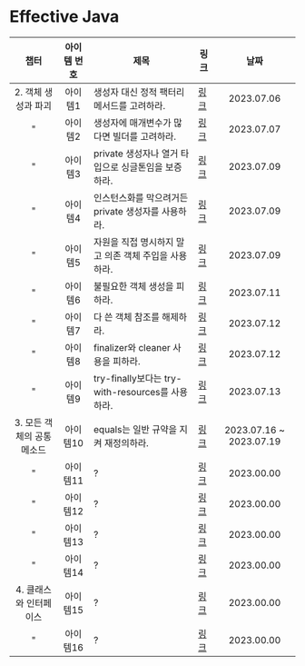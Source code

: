 # Effective Java

|         챕터          | 아이템 번호 | 제목                                       | 링크                                                                                       |            날짜             |
|:-------------------:|:------:|------------------------------------------|------------------------------------------------------------------------------------------|:-------------------------:|
|    2. 객체 생성과 파괴     |  아이템1  | 생성자 대신 정적 팩터리 메서드를 고려하라.                 | [링크](https://github.com/Jwhyee/effective-java/blob/master/src/chapter2/item1/Item1.md)   |        2023.07.06         |
|          "          |  아이템2  | 생성자에 매개변수가 많다면 빌더를 고려하라.                 | [링크](https://github.com/Jwhyee/effective-java/blob/master/src/chapter2/item2/Item2.md)   |        2023.07.07         |
|          "          |  아이템3  | private 생성자나 열거 타입으로 싱글톤임을 보증하라.         | [링크](https://github.com/Jwhyee/effective-java/blob/master/src/chapter2/item3/Item3.md)   |        2023.07.09         |
|          "          |  아이템4  | 인스턴스화를 막으려거든 private 생성자를 사용하라.          | [링크](https://github.com/Jwhyee/effective-java/blob/master/src/chapter2/item4/Item4.md)   |        2023.07.09         |
|          "          |  아이템5  | 자원을 직접 명시하지 말고 의존 객체 주입을 사용하라.           | [링크](https://github.com/Jwhyee/effective-java/blob/master/src/chapter2/item5/Item5.md)   |        2023.07.09         |
|          "          |  아이템6  | 불필요한 객체 생성을 피하라.                         | [링크](https://github.com/Jwhyee/effective-java/blob/master/src/chapter2/item6/Item6.md)   |        2023.07.11         |
|          "          |  아이템7  | 다 쓴 객체 참조를 해제하라.                         | [링크](https://github.com/Jwhyee/effective-java/blob/master/src/chapter2/item7/Item7.md)   |        2023.07.12         |
|          "          |  아이템8  | finalizer와 cleaner 사용을 피하라.              | [링크](https://github.com/Jwhyee/effective-java/blob/master/src/chapter2/item8/Item8.md)   |        2023.07.12         |
|          "          |  아이템9  | try-finally보다는 try-with-resources를 사용하라. | [링크](https://github.com/Jwhyee/effective-java/blob/master/src/chapter2/item9/Item9.md)   |        2023.07.13         |
|  3. 모든 객체의 공통 메소드   | 아이템10  | equals는 일반 규약을 지켜 재정의하라.                 | [링크](https://github.com/Jwhyee/effective-java/blob/master/src/chapter3/item10/Item10.md) |  2023.07.16 ~ 2023.07.19  |
|          "          | 아이템11  | ?                                        | [링크](https://github.com/Jwhyee/effective-java/blob/master/src/chapter3/item11/Item11.md) |        2023.00.00         |
|          "          | 아이템12  | ?                                        | [링크](https://github.com/Jwhyee/effective-java/blob/master/src/chapter3/item12/Item12.md) |        2023.00.00         |
|          "          | 아이템13  | ?                                        | [링크](https://github.com/Jwhyee/effective-java/blob/master/src/chapter3/item13/Item13.md) |        2023.00.00         |
|          "          | 아이템14  | ?                                        | [링크](https://github.com/Jwhyee/effective-java/blob/master/src/chapter3/item14/Item14.md) |        2023.00.00         |
|    4. 클래스와 인터페이스    | 아이템15  | ?                                        | [링크](https://github.com/Jwhyee/effective-java/blob/master/src/chapter4/item15/Item15.md) |        2023.00.00         |
|          "          | 아이템16  | ?                                        | [링크](https://github.com/Jwhyee/effective-java/blob/master/src/chapter4/item16/Item16.md) |        2023.00.00         |